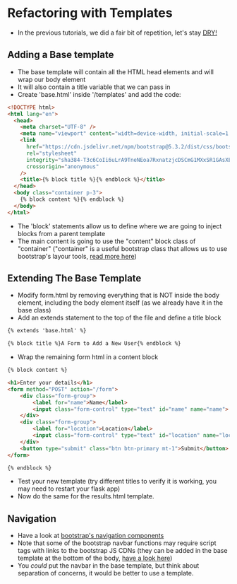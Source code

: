 # Refactoring with Templates

- In the previous tutorials, we did a fair bit of repetition, let's stay [DRY!](https://en.wikipedia.org/wiki/Don%27t_repeat_yourself)

## Adding a Base template

- The base template will contain all the HTML head elements and will wrap our body element
- It will also contain a title variable that we can pass in
- Create 'base.html' inside '/templates' and add the code:

```html
<!DOCTYPE html>
<html lang="en">
  <head>
    <meta charset="UTF-8" />
    <meta name="viewport" content="width=device-width, initial-scale=1.0" />
    <link
      href="https://cdn.jsdelivr.net/npm/bootstrap@5.3.2/dist/css/bootstrap.min.css"
      rel="stylesheet"
      integrity="sha384-T3c6CoIi6uLrA9TneNEoa7RxnatzjcDSCmG1MXxSR1GAsXEV/Dwwykc2MPK8M2HN"
      crossorigin="anonymous"
    />
    <title>{% block title %}{% endblock %}</title>
  </head>
  <body class="container p-3">
    {% block content %}{% endblock %}
  </body>
</html>
```

- The 'block' statements allow us to define where we are going to inject blocks from a parent template
- The main content is going to use the "content" block  class of "container" ("container" is a useful bootstrap class that allows us to use bootstrap's layour tools, [read more here](https://getbootstrap.com/docs/5.0/layout/containers/))


## Extending The Base Template

- Modify form.html by removing everything that is NOT inside the body element, including the body element itself (as we already have it in the base class)
- Add an extends statement to the top of the file and define a title block

```html
{% extends 'base.html' %}

{% block title %}A Form to Add a New User{% endblock %}
```

- Wrap the remaining form html in a content block

```html
{% block content %}

<h1>Enter your details</h1>
<form method="POST" action="/form">
    <div class="form-group">
        <label for="name">Name</label>
        <input class="form-control" type="text" id="name" name="name">
    </div>
    <div class="form-group">
        <label for="location">Location</label>
        <input class="form-control" type="text" id="location" name="location">
    </div>
    <button type="submit" class="btn btn-primary mt-1">Submit</button>
</form>

{% endblock %}
```

- Test your new template (try different titles to verify it is working, you may need to restart your flask app)
- Now do the same for the results.html template.

## Navigation

- Have a look at [bootstrap's navigation components](https://getbootstrap.com/docs/4.0/components/navbar/)
- Note that some of the bootstrap navbar functions may require script tags with links to the bootstrap JS CDNs (they can be added in the base template at the bottom of the body, [have a look here](https://getbootstrap.com/docs/4.0/getting-started/introduction/))
- You <em>could</em> put the navbar in the base template, but think about separation of concerns, it would be better to use a template.